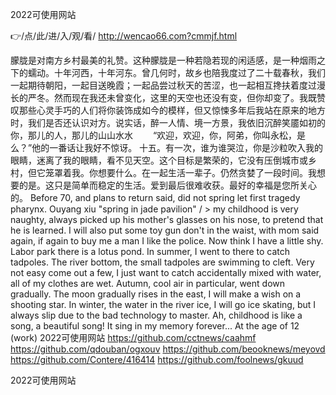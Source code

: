 
2022可使用网站




👉/点/此/进/入/观/看/ http://wencao66.com?cmmjf.html




朦胧是对南方乡村最美的礼赞。这种朦胧是一种若隐若现的闲适感，是一种烟雨之下的蠕动。十年河西，十年河东。曾几何时，故乡也陪我度过了二十载春秋，我们一起期待朝阳，一起目送晚霞；一起品尝过秋天的苦涩，也一起相互搀扶着度过漫长的严冬。然而现在我还未曾变化，这里的天空也还没有变，但你却变了。我既赞叹那些心灵手巧的人们将你装饰成如今的模样，但又惊悚多年后我站在原来的地方时，我们是否还认识对方。说实话，醉一人情、境一方景，我依旧沉醉笑靥如初的你，那儿的人，那儿的山山水水
　　“欢迎，欢迎，你，阿弟，你叫永松，是么？”他的一番话让我好不惊讶。
十五。有一次，谁为谁哭泣，你是沙粒吹入我的眼睛，迷离了我的眼睛，看不见天空。这个目标是繁荣的，它没有压倒城市或乡村，但它笼罩着我。你想要什么。在一起生活一辈子。仍然贪婪了一段时间。我想要的是。这只是简单而稳定的生活。爱到最后很难收获。最好的幸福是您所关心的。
Before 70, and plans to return said, did not spring let first tragedy pharynx.
Ouyang xiu "spring in jade pavilion"
/ > my childhood is very naughty, always picked up his mother's glasses on his nose, to pretend that he is learned.
I will also put some toy gun don't in the waist, with mom said again, if again to buy me a man I like the police.
Now think I have a little shy.
Labor park there is a lotus pond.
In summer, I went to there to catch tadpoles.
The river bottom, the small tadpoles are swimming to cleft.
Very not easy come out a few, I just want to catch accidentally mixed with water, all of my clothes are wet.
Autumn, cool air in particular, went down gradually.
The moon gradually rises in the east, I will make a wish on a shooting star.
In winter, the water in the river ice, I will go ice skating, but I always slip due to the bad technology to master.
Ah, childhood is like a song, a beautiful song!
It sing in my memory forever...
At the age of 12 (work)
2022可使用网站 https://github.com/cctnews/caahmf
https://github.com/qdouban/ogxouv
https://github.com/beooknews/meyovd
https://github.com/Contere/416414
https://github.com/foolnews/gkuud





2022可使用网站
